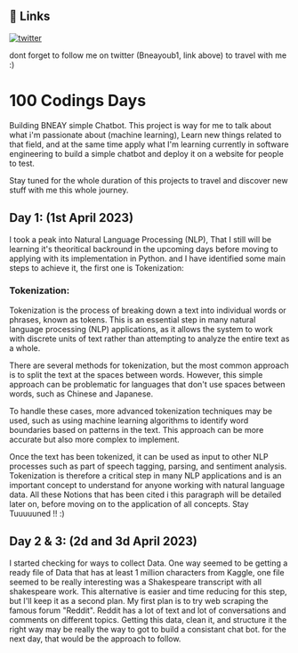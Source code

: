 ## 🔗 Links
[![twitter](https://img.shields.io/badge/twitter-1DA1F2?style=for-the-badge&logo=twitter&logoColor=white)](https://twitter.com/Bneayoub1)

dont forget to follow me on twitter (Bneayoub1, link above) to travel with me :) 
# 100 Codings Days
Building BNEAY simple Chatbot.
This project is way for me to talk about what i'm passionate about (machine learning), Learn new things related to that field, and at the same time apply what I'm learning currently in software engineering to build a simple chatbot and deploy it on a website for people to test.

Stay tuned for the whole duration of this projects to travel and discover new stuff with me this whole journey.

## Day 1: (1st April 2023)
I took a peak into Natural Language Processing (NLP), That I still will be learning it's theoritical backround in the upcoming days before moving to applying with its implementation in Python. and I have identified some main steps to achieve it, the first one is Tokenization:
### Tokenization:
Tokenization is the process of breaking down a text into individual words or phrases, known as tokens. This is an essential step in many natural language processing (NLP) applications, as it allows the system to work with discrete units of text rather than attempting to analyze the entire text as a whole.

There are several methods for tokenization, but the most common approach is to split the text at the spaces between words. However, this simple approach can be problematic for languages that don't use spaces between words, such as Chinese and Japanese.

To handle these cases, more advanced tokenization techniques may be used, such as using machine learning algorithms to identify word boundaries based on patterns in the text. This approach can be more accurate but also more complex to implement.

Once the text has been tokenized, it can be used as input to other NLP processes such as part of speech tagging, parsing, and sentiment analysis. Tokenization is therefore a critical step in many NLP applications and is an important concept to understand for anyone working with natural language data. All these Notions that has been cited i this paragraph will be detailed later on, before moving on to the application of all concepts. Stay Tuuuuuned !! :)

## Day 2 & 3: (2d and 3d April 2023)
I started checking for ways to collect Data. One way seemed to be getting a ready file of Data that has at least 1 million characters from Kaggle, one file seemed to be really interesting was a Shakespeare transcript with all shakespeare work. This alternative is easier and time reducing for this step, but I'll keep it as a second plan.
My first plan is to try web scraping the famous forum "Reddit". Reddit has a lot of text and lot of conversations and comments on different topics. Getting this data, clean it, and structure it the right way may be really the way to got to build a consistant chat bot. for the next day, that would be the approach to follow.